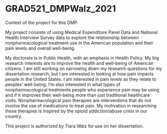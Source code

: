 # GRAD521_DMPWalz_2021

Context of the project for this DMP: 

My project consists of using Medical Expenditure Panel Data and National Health Interview Survey data to explore the relationship between nonpharmacological treatment use in the American population and their pain levels and overall well-being.

My doctorate is in Public Health, with an emphasis in Health Policy. My big research interests are to improve the health and well-being of American citizens. I am still working on narrowing down my research questions for my dissertation research, but I am interested in looking at how pain impacts people in the United States. I am interested in pain levels as they relate to peoples’ well-being. I’m also interested in what types of nonpharmacological treatments people who experience pain may be using and if it improves their well-being more than just traditional healthcare visits. Nonpharmacological pain therapies are interventions that do not involve the use of medications to treat pain. My motivation in researching these therapies is inspired by the opioid addiction/abuse crisis in our country. 

This project is authorized by Tiara Walz for use on her dissertation. 
